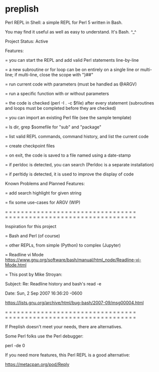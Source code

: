 # preplish

Perl REPL in Shell: a simple REPL for Perl 5 written in Bash. 

You may find it useful as well as easy to understand. It's Bash. ^_^

Project Status: Active

Features:

= you can start the REPL and add valid Perl statements line-by-line

= a new subroutine or for loop can be on entirely on a single line or multi-line; if multi-line, close the scope with "}##"

= run current code with parameters (must be handled as @ARGV)

= run a specific function with or without parameters

= the code is checked (perl -I . -c $file) after every statement (subroutines and loops must be completed before they are checked)

= you can import an existing Perl file (see the sample template)

= ls dir, grep $somefile for "sub" and "package"

= list valid REPL commands, command history, and list the current code 

= create checkpoint files

= on exit, the code is saved to a file named using a date-stamp

= if perldoc is detected, you can search (Perldoc is a separate installation)

= if perltidy is detected, it is used to improve the display of code 

Known Problems and Planned Features:

= add search highlight for given string

= fix some use-cases for ARGV (WIP)

= = = = = = = = = = = = = = = = = = = = = = = = = = = = = = = = =  
= = = = = = = = = = = = = = = = = = = = = = = = = = = = = = = = =  

Inspiration for this project

= Bash and Perl (of course)

= other REPLs, from simple (Python) to complex (Jupyter)

= Readline vi Mode https://www.gnu.org/software/bash/manual/html_node/Readline-vi-Mode.html

= This post by Mike Stroyan:

Subject: 	Re: Readline history and bash's read -e

Date: 	Sun, 2 Sep 2007 16:36:20 -0600

https://lists.gnu.org/archive/html/bug-bash/2007-09/msg00004.html

= = = = = = = = = = = = = = = = = = = = = = = = = = = = = = = = =  
= = = = = = = = = = = = = = = = = = = = = = = = = = = = = = = = =  

If Preplish doesn't meet your needs, there are alternatives.

Some Perl folks use the Perl debugger:

perl -de 0

If you need more features, this Perl REPL is a good alternative:

https://metacpan.org/pod/Reply


